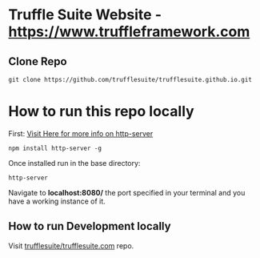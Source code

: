 # Truffle Suite Website -https://www.truffleframework.com
## Clone Repo
```
git clone https://github.com/trufflesuite/trufflesuite.github.io.git
``` 


# How to run this repo locally
First:
[Visit Here for more info on http-server](https://www.npmjs.com/package/http-server)
```
npm install http-server -g
```  
Once installed run in the base directory:
```
http-server
```
Navigate to **localhost:8080/** the port specified in your terminal and you have a working instance of it. 

## How to run Development locally
Visit [trufflesuite/trufflesuite.com](https://github.com/trufflesuite/trufflesuite.com) repo.